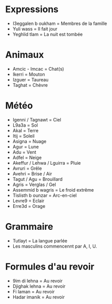 # Expressions

- I3eggalen b oukham = Membres de la famille
- Yuli wass = Il fait jour
- Yeghlid tlam = La nuit est tombée

# Animaux

- Amcic - Imcac = Chat(s)
- Ikerri = Mouton
- Izguer = Taureau
- Taghat = Chèvre

# Météo

- Igenni / Tagnawt = Ciel
- L9a3a = Sol
- Akal = Terre
- Itij = Soleil
- Asigna = Nuage
- Agur = Lune
- Adu = Vent
- Adfel = Neige
- Akeffur / Lehwa / Lguirra = Pluie
- Avruri = Grêle
- Avehri = Brise / Air
- Tagut / Agu = Brouillard
- Agris = Verglas / Gel
- Assemmid b wagris = Le froid extrême
- Tislisth b ounzar = Arc-en-ciel
- Levre9 = Eclair
- Erre3d = Orage

# Grammaire

- Tutlayt = La langue parlée
- Les masculins commencennt par A, I, U.

# Formules d'au revoir

- 9im di lehna = Au revoir
- Djighak lehna = Au revoir
- Fi laman = Au revoir
- Hadar imanik = Au revoir
